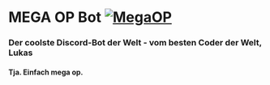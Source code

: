 # MEGA OP Bot [![MegaOP](https://img.shields.io/badge/MEGA%20OP-%E2%9C%94-green.svg)](http://dsgnhb.de)
### Der coolste Discord-Bot der Welt - vom besten Coder der Welt, Lukas
#### Tja. Einfach mega op.
